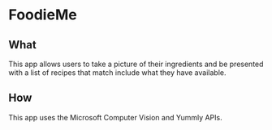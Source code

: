# FoodieMe
<h2>What</h2>
<p>This app allows users to take a picture of their ingredients and be presented with a list of recipes that match include what they have available.</p>
<h2>How</h2>
<p>This app uses the Microsoft Computer Vision and Yummly APIs.</p>

